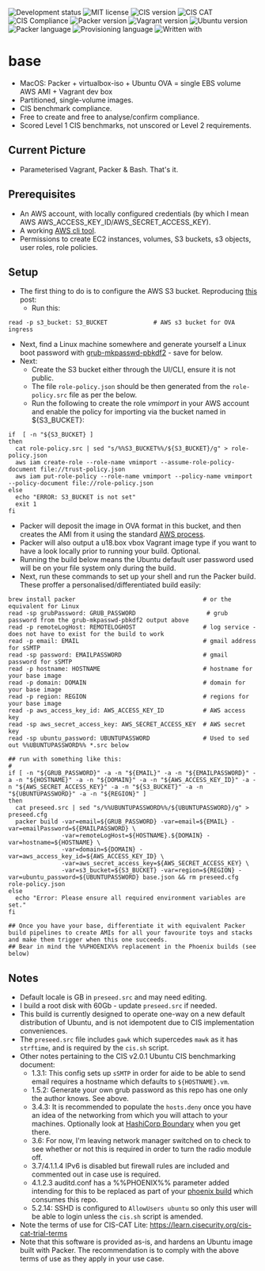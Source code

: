 ![Development status](https://img.shields.io/badge/status-uat-F90.svg?style=for-the-badge)
![MIT license](https://img.shields.io/badge/licence-MIT-blue.svg?style=for-the-badge)
![CIS version](https://img.shields.io/badge/CIS_benchmark-2.0.1-blue.svg?style=for-the-badge)
![CIS CAT](https://img.shields.io/badge/CIS_CAT_Lite-4.0.21-blue.svg?style=for-the-badge)
![CIS Compliance](https://img.shields.io/badge/CIS_Compliance-100%25-green.svg?style=for-the-badge)
![Packer version](https://img.shields.io/badge/packer-1.6.4-blue.svg?style=for-the-badge)
![Vagrant version](https://img.shields.io/badge/vagrant-2.2.9-1563ff.svg?style=for-the-badge)
![Ubuntu version](https://img.shields.io/badge/ubuntu-18.05LTS-blue.svg?style=for-the-badge)
![Packer language](https://img.shields.io/badge/packer-JSON-blueviolet.svg?style=for-the-badge)
![Provisioning language](https://img.shields.io/badge/provisioning-bash-blueviolet.svg?style=for-the-badge)
![Written with](https://img.shields.io/badge/written_with-macOS-333.svg?style=for-the-badge)

# base

* MacOS: Packer + virtualbox-iso + Ubuntu OVA = single EBS volume AWS AMI + Vagrant dev box
* Partitioned, single-volume images.
* CIS benchmark compliance.
* Free to create and free to analyse/confirm compliance.
* Scored Level 1 CIS benchmarks, not unscored or Level 2 requirements.

## Current Picture
* Parameterised Vagrant, Packer & Bash.  That's it.

## Prerequisites
* An AWS account, with locally configured credentials (by which I mean AWS AWS_ACCESS_KEY_ID/AWS_SECRET_ACCESS_KEY).
* A working [AWS cli tool](https://docs.aws.amazon.com/cli/latest/userguide/install-cliv2-mac.html).
* Permissions to create EC2 instances, volumes, S3 buckets, s3 objects, user roles, role policies.

## Setup
* The first thing to do is to configure the AWS S3 bucket.  Reproducing [this](https://rzn.id.au/tech/converting-an-ova-to-an-amazon-ami/) post:
  * Run this:
```
read -p s3_bucket: S3_BUCKET             # AWS s3 bucket for OVA ingress
```

  * Next, find a Linux machine somewhere and generate yourself a Linux boot password with [grub-mkpasswd-pbkdf2](https://www.gnu.org/software/grub/manual/grub/html_node/Invoking-grub_002dmkpasswd_002dpbkdf2.html) - save for below.
  * Next:
    * Create the S3 bucket either through the UI/CLI, ensure it is not public.
    * The file `role-policy.json` should be then generated from the `role-policy.src` file as per the below.
    * Run the following to create the role _vmimport_ in your AWS account and enable the policy for importing via the bucket named in ${S3_BUCKET}:
```shell
if  [ -n "${S3_BUCKET} ]
then
  cat role-policy.src | sed "s/%%S3_BUCKET%%/${S3_BUCKET}/g" > role-policy.json
  aws iam create-role --role-name vmimport --assume-role-policy-document file://trust-policy.json
  aws iam put-role-policy --role-name vmimport --policy-name vmimport --policy-document file://role-policy.json
else
  echo "ERROR: S3_BUCKET is not set"
  exit 1
fi
```
  * Packer will deposit the image in OVA format in this bucket, and then creates the AMI from it using the standard [AWS process](https://docs.aws.amazon.com/vm-import/latest/userguide/vmie_prereqs.html).
  * Packer will also output a u18.box vbox Vagrant image type if you want to have a look locally prior to running your build. Optional.
  * Running the build below means the Ubuntu default user password used will be on your file system only during the build.
  * Next, run these commands to set up your shell and run the Packer build.  These proffer a personalised/differentiated build easily:
```
brew install packer                                    # or the equivalent for Linux
read -sp grubPassword: GRUB_PASSWORD                    # grub password from the grub-mkpasswd-pbkdf2 output above
read -p remoteLogHost: REMOTELOGHOST                   # log service - does not have to exist for the build to work
read -p email: EMAIL                                   # gmail address for sSMTP
read -sp password: EMAILPASSWORD                       # gmail password for sSMTP
read -p hostname: HOSTNAME                             # hostname for your base image
read -p domain: DOMAIN                                 # domain for your base image
read -p region: REGION                                 # regions for your base image
read -p aws_access_key_id: AWS_ACCESS_KEY_ID           # AWS access key
read -sp aws_secret_access_key: AWS_SECRET_ACCESS_KEY  # AWS secret key
read -sp ubuntu_password: UBUNTUPASSWORD               # Used to sed out %%UBUNTUPASSWORD%% *.src below

## run with something like this:
#
if [ -n "${GRUB_PASSWORD}" -a -n "${EMAIL}" -a -n "${EMAILPASSWORD}" -a -n "${HOSTNAME}" -a -n "${DOMAIN}" -a -n "${AWS_ACCESS_KEY_ID}" -a -n "${AWS_SECRET_ACCESS_KEY}" -a -n "${S3_BUCKET}" -a -n "${UBUNTUPASSWORD}" -a -n "${REGION}" ]
then
  cat preseed.src | sed "s/%%UBUNTUPASSWORD%%/${UBUNTUPASSWORD}/g" > preseed.cfg
  packer build -var=email=${GRUB_PASSWORD} -var=email=${EMAIL} -var=emailPassword=${EMAILPASSWORD} \
               -var=remoteLogHost=${HOSTNAME}.${DOMAIN} -var=hostname=${HOSTNAME} \
               -var=domain=${DOMAIN} -var=aws_access_key_id=${AWS_ACCESS_KEY_ID} \
               -var=aws_secret_access_key=${AWS_SECRET_ACCESS_KEY} \
               -var=s3_bucket=${S3_BUCKET} -var=region=${REGION} -var=ubuntu_password=${UBUNTUPASSWORD} base.json && rm preseed.cfg role-policy.json
else
  echo "Error: Please ensure all required environment variables are set."
fi

## Once you have your base, differentiate it with equivalent Packer build pipelines to create AMIs for all your favourite toys and stacks and make them trigger when this one succeeds.
## Bear in mind the %%PHOENIX%% replacement in the Phoenix builds (see below)
```

## Notes
* Default locale is GB in `preseed.src` and may need editing.
* I build a root disk with 60Gb - update `preseed.src` if needed.
* This build is currently designed to operate one-way on a new default distribution of Ubuntu, and is not idempotent due to CIS implementation conveniences.
* The `preseed.src` file includes `gawk` which supercedes `mawk` as it has `strftime`, and is required by the `cis.sh` script.
* Other notes pertaining to the CIS v2.0.1 Ubuntu CIS benchmarking document:
  * 1.3.1: This config sets up `sSMTP` in order for aide to be able to send email requires a hostname which defaults to `${HOSTNAME}.vm`.
  * 1.5.2: Generate your own grub password as this repo has one only the author knows. See above.
  * 3.4.3: It is recommended to populate the `hosts.deny` once you have an idea of the networking from which you will attach to your machines. Optionally look at [HashiCorp Boundary](https://www.boundaryproject.io/) when you get there.
  * 3.6: For now, I'm leaving network manager switched on to check to see whether or not this is required in order to turn the radio module off.
  * 3.7/4.1.1.4 IPv6 is disabled but firewall rules are included and commented out in case use is required.
  * 4.1.2.3 auditd.conf has a %%PHOENIX%% parameter added intending for this to be replaced as part of your [phoenix build](https://martinfowler.com/bliki/PhoenixServer.html) which consumes this repo.
  * 5.2.14: SSHD is configured to `AllowUsers ubuntu` so only this user will be able to login unless the `cis.sh` script is amended.
* Note the terms of use for CIS-CAT Lite: https://learn.cisecurity.org/cis-cat-trial-terms
* Note that this software is provided as-is, and hardens an Ubuntu image built with Packer.  The recommendation is to comply with the above terms of use as they apply in your use case.

